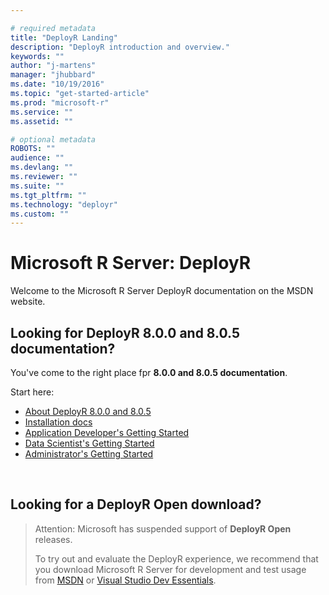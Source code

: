 ```yaml
---

# required metadata
title: "DeployR Landing"
description: "DeployR introduction and overview."
keywords: ""
author: "j-martens"
manager: "jhubbard"
ms.date: "10/19/2016"
ms.topic: "get-started-article"
ms.prod: "microsoft-r"
ms.service: ""
ms.assetid: ""

# optional metadata
ROBOTS: ""
audience: ""
ms.devlang: ""
ms.reviewer: ""
ms.suite: ""
ms.tgt_pltfrm: ""
ms.technology: "deployr"
ms.custom: ""
---
```


# Microsoft R Server: DeployR

Welcome to the Microsoft R Server DeployR documentation on the MSDN website.

## Looking for DeployR 8.0.0 and 8.0.5 documentation?

You've come to the right place fpr **8.0.0 and 8.0.5 documentation**. 

Start here:
+ [About DeployR 8.0.0 and 8.0.5](deployr-about.md)
+ [Installation docs](deployr-installation.md)
+ [Application Developer's Getting Started](deployr-application-developer-getting-started.md)
+ [Data Scientist's Getting Started](deployr-data-scientist-getting-started.md)
+ [Administrator's Getting Started](deployr-administrator-getting-started.md)

<br>

## Looking for a DeployR Open download?

>Attention: Microsoft has suspended support of **DeployR Open** releases. 
>
>To try out and evaluate the DeployR experience, we recommend that you download Microsoft R Server for development and test usage from [MSDN](http://aka.ms/rserver/linux/download) or [Visual Studio Dev Essentials](https://www.visualstudio.com/dev-essentials/).